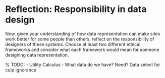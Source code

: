 # Reflection: Responsibility in data design

Now, given your understanding of how data representation can make sites work better for some people than others, reflect on the responsibility of designers of these systems. Choose at least two different ethical frameworks and consider what each framework would mean for someone designing data representation.

% TODO: - Utility Calculus - What data do we have? Need? Data select for culp ignorance
